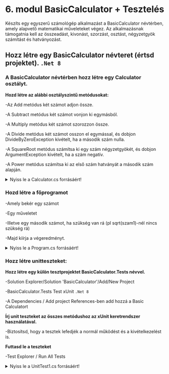 # 6. modul BasicCalculator + Tesztelés

Készíts egy egyszerű számológép alkalmazást a BasicCalculator névtérben, amely alapvető matematikai műveleteket végez. Az alkalmazásnak támogatnia kell az összeadást, kivonást, szorzást, osztást, négyzetgyök számítást és hatványozást.

## Hozz létre egy BasicCalculator névteret (értsd projektet). `.Net 8`
### A BasicCalculator névtérben hozz létre egy Calculator osztályt.
**Hozd létre az alábbi osztályszintű metódusokat:**

-Az Add metódus két számot adjon össze.

-A Subtract metódus két számot vonjon ki egymásból.

-A Multiply metódus két számot szorozzon össze.

-A Divide metódus két számot osszon el egymással, és dobjon DivideByZeroException kivételt, ha a második szám nulla.

-A SquareRoot metódus számítsa ki egy szám négyzetgyökét, és dobjon ArgumentException kivételt, ha a szám negatív.

-A Power metódus számítsa ki az első szám hatványát a második szám alapján.


<details>
<summary>Nyiss le a Calculator.cs forrásáért!</summary>

### `Calculator.cs` példa:
```c#
using System;
using System.Collections.Generic;
using System.Linq;
using System.Text;
using System.Threading.Tasks;

namespace BasicCalculator
{
    public class Calculator
    {
        public static double Add(double a, double b)
        {
            return a + b;
        }

        public static double Subtract(double a, double b)
        {
            return a - b;
        }

        public static double Multiply(double a, double b)
        {
            return a * b;
        }

        public static double Divide(double a, double b)
        {
            if (b == 0)
            {
                throw new DivideByZeroException("Nem lehet nullával osztani.");
            }
            return a / b;
        }

        public static double SquareRoot(double a)
        {
            if (a < 0)
            {
                throw new ArgumentException("Negatív szám négyzetgyökét nem lehet kiszámítani.");
            }
            return Math.Sqrt(a);
        }

        public static double Power(double a, double b)
        {
            return Math.Pow(a, b);
        }
    }
}

```
</details>


### Hozd létre a főprogramot

-Amely bekér egy számot 

-Egy műveletet 

-Illetve egy második számot, ha szükség van rá (pl sqrt(szam1)-nél nincs szükség rá)

-Majd kiírja a végeredményt.


<details>
<summary>Nyiss le a Program.cs forrásáért!</summary>

### `Program.cs` példa:
```c#
using System;
using System.Collections.Generic;
using System.Linq;
using System.Text;
using System.Threading.Tasks;

namespace BasicCalculator
{
    internal class Program
    {
        static double BekerSzam(string cim)
        {
            Console.Write(cim);
            double beSzam = Convert.ToDouble(Console.ReadLine());
            return beSzam;
        }

        static string BekerMuvelet(string cim)
        {
            Console.Write(cim);
            string beMuvelet = Console.ReadLine();
            return beMuvelet;
        }
        static void Main(string[] args)
        {

            double szam1 = BekerSzam("Első szám: ");
            string muvelet = BekerMuvelet("Művelet [+, -, *, /, sqrt, ^]: ");
            double szam2 = 0;
            if (muvelet != "sqrt")
            {
                szam2 = BekerSzam("Második szám: ");
            }

            double eredmeny = 0;
            try
            {
                switch (muvelet)
                {
                    case "+":
                        eredmeny = Calculator.Add(szam1, szam2);
                        break;
                    case "-":
                        eredmeny = Calculator.Subtract(szam1, szam2);
                        break;
                    case "*":
                        eredmeny = Calculator.Multiply(szam1, szam2);
                        break;
                    case "/":
                        eredmeny = Calculator.Divide(szam1, szam2);
                        break;
                    case "sqrt":
                        eredmeny = Calculator.SquareRoot(szam1);
                        break;
                    case "^":
                        eredmeny = Calculator.Power(szam1, szam2);
                        break;
                    default:
                        Console.WriteLine("Érvénytelen művelet.");
                        return;
                }

                if (muvelet != "sqrt")
                {
                    Console.WriteLine($"{szam1}{muvelet}{szam2} = {eredmeny}");
                }
                else
                {
                    Console.WriteLine($"{muvelet}({szam1}) = {eredmeny}");
                }

                Console.WriteLine("Nyomj egy billentyűt a kilépéshez!");
                Console.ReadKey();
            }
            catch (Exception ex)
            {
                Console.WriteLine($"Hiba történt: {ex.Message}");
            }
        }
    }
}


```
</details>

### Hozz létre unitteszteket:
**Hozz létre egy külön tesztprojektet BasicCalculator.Tests névvel.**

-Solution Explorer/Solution 'BasicCalculator'/Add/New Project

-BasicCalculator.Tests Test xUnit `.Net 8`

-A Dependencies / Add project References-ben add hozzá a Basic Calculatort

**Írj unit teszteket az összes metódushoz az xUnit keretrendszer használatával.**

-Biztosítsd, hogy a tesztek lefedjék a normál működést és a kivételkezelést is.

**Futtasd le a teszteket**

-Test Explorer / Run All Tests


<details>
<summary>Nyiss le a UnitTest1.cs forrásáért!</summary>

### `UnitTest1.cs` példa:
```c#
namespace BasicCalculator.Tests
{
    public class UnitTest1
    {
        [Fact]
        public void Osszeadas_HelyesOsszegetAdVissza()
        {
            double eredmeny = Calculator.Add(2, 3);
            Assert.Equal(5, eredmeny);
        }

        [Fact]
        public void Kivonas_HelyesKulonbsegetAdVissza()
        {
            double eredmeny = Calculator.Subtract(5, 3);
            Assert.Equal(2, eredmeny);
        }

        [Fact]
        public void Szorzas_HelyesSzorzatotAdVissza()
        {
            double eredmeny = Calculator.Multiply(2, 3);
            Assert.Equal(6, eredmeny);
        }

        [Fact]
        public void Osztas_HelyesHanyadostAdVissza()
        {
            double eredmeny = Calculator.Divide(6, 3);
            Assert.Equal(2, eredmeny);
        }

        [Fact]
        public void Osztas_Nullaval_DivideByZeroExceptionKiveteltDob()
        {
            Assert.Throws<DivideByZeroException>(() => Calculator.Divide(6, 0));
        }

        [Fact]
        public void Negyzetgyok_HelyesEredmenytAdVissza()
        {
            double eredmeny = Calculator.SquareRoot(9);
            Assert.Equal(3, eredmeny);
        }

        [Fact]
        public void Negyzetgyok_NegativSzam_ArgumentExceptionKiveteltDob()
        {
            Assert.Throws<ArgumentException>(() => Calculator.SquareRoot(-1));
        }

        [Fact]
        public void Hatvany_HelyesEredmenytAdVissza()
        {
            double eredmeny = Calculator.Power(2, 3);
            Assert.Equal(8, eredmeny);
        }
    }
}
```
</details>


